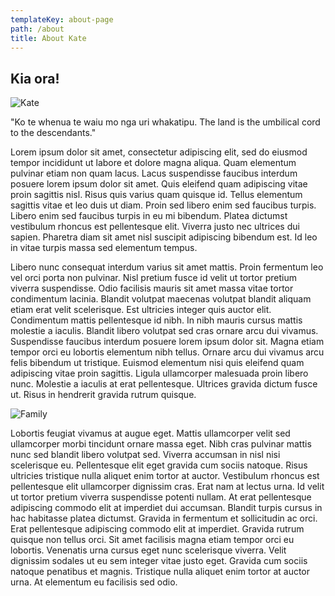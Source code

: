 ```yaml
---
templateKey: about-page
path: /about
title: About Kate
---
```

## Kia ora!

![Kate](/images/kinga-howard-HHw9lc0ogIs-unsplash.jpg)

"Ko te whenua te waiu mo nga uri whakatipu. The land is the umbilical cord to the descendants."

Lorem ipsum dolor sit amet, consectetur adipiscing elit, sed do eiusmod tempor incididunt ut labore et dolore magna aliqua. Quam elementum pulvinar etiam non quam lacus. Lacus suspendisse faucibus interdum posuere lorem ipsum dolor sit amet. Quis eleifend quam adipiscing vitae proin sagittis nisl. Risus quis varius quam quisque id. Tellus elementum sagittis vitae et leo duis ut diam. Proin sed libero enim sed faucibus turpis. Libero enim sed faucibus turpis in eu mi bibendum. Platea dictumst vestibulum rhoncus est pellentesque elit. Viverra justo nec ultrices dui sapien. Pharetra diam sit amet nisl suscipit adipiscing bibendum est. Id leo in vitae turpis massa sed elementum tempus.

Libero nunc consequat interdum varius sit amet mattis. Proin fermentum leo vel orci porta non pulvinar. Nisl pretium fusce id velit ut tortor pretium viverra suspendisse. Odio facilisis mauris sit amet massa vitae tortor condimentum lacinia. Blandit volutpat maecenas volutpat blandit aliquam etiam erat velit scelerisque. Est ultricies integer quis auctor elit. Condimentum mattis pellentesque id nibh. In nibh mauris cursus mattis molestie a iaculis. Blandit libero volutpat sed cras ornare arcu dui vivamus. Suspendisse faucibus interdum posuere lorem ipsum dolor sit. Magna etiam tempor orci eu lobortis elementum nibh tellus. Ornare arcu dui vivamus arcu felis bibendum ut tristique. Euismod elementum nisi quis eleifend quam adipiscing vitae proin sagittis. Ligula ullamcorper malesuada proin libero nunc. Molestie a iaculis at erat pellentesque. Ultrices gravida dictum fusce ut. Risus in hendrerit gravida rutrum quisque.

![Family](/images/tim-mossholder-Gsl6YSpbc9g-unsplash.jpg)

Lobortis feugiat vivamus at augue eget. Mattis ullamcorper velit sed ullamcorper morbi tincidunt ornare massa eget. Nibh cras pulvinar mattis nunc sed blandit libero volutpat sed. Viverra accumsan in nisl nisi scelerisque eu. Pellentesque elit eget gravida cum sociis natoque. Risus ultricies tristique nulla aliquet enim tortor at auctor. Vestibulum rhoncus est pellentesque elit ullamcorper dignissim cras. Erat nam at lectus urna. Id velit ut tortor pretium viverra suspendisse potenti nullam. At erat pellentesque adipiscing commodo elit at imperdiet dui accumsan. Blandit turpis cursus in hac habitasse platea dictumst. Gravida in fermentum et sollicitudin ac orci. Erat pellentesque adipiscing commodo elit at imperdiet. Gravida rutrum quisque non tellus orci. Sit amet facilisis magna etiam tempor orci eu lobortis. Venenatis urna cursus eget nunc scelerisque viverra. Velit dignissim sodales ut eu sem integer vitae justo eget. Gravida cum sociis natoque penatibus et magnis. Tristique nulla aliquet enim tortor at auctor urna. At elementum eu facilisis sed odio.